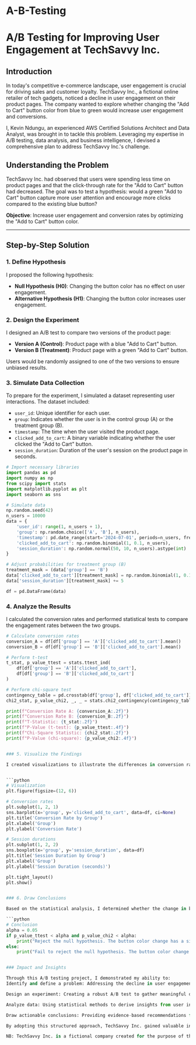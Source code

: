 # A-B-Testing

# A/B Testing for Improving User Engagement at TechSavvy Inc.

## Introduction

In today's competitive e-commerce landscape, user engagement is crucial for driving sales and customer loyalty. TechSavvy Inc., a fictional online retailer of tech gadgets, noticed a decline in user engagement on their product pages. The company wanted to explore whether changing the "Add to Cart" button color from blue to green would increase user engagement and conversions.

I, Kevin Ndungu, an experienced AWS Certified Solutions Architect and Data Analyst, was brought in to tackle this problem. Leveraging my expertise in A/B testing, data analysis, and business intelligence, I devised a comprehensive plan to address TechSavvy Inc.'s challenge.

## Understanding the Problem

TechSavvy Inc. had observed that users were spending less time on product pages and that the click-through rate for the "Add to Cart" button had decreased. The goal was to test a hypothesis: would a green "Add to Cart" button capture more user attention and encourage more clicks compared to the existing blue button?

**Objective**: Increase user engagement and conversion rates by optimizing the "Add to Cart" button color.

---

## Step-by-Step Solution

### 1. Define Hypothesis

I proposed the following hypothesis:
- **Null Hypothesis (H0)**: Changing the button color has no effect on user engagement.
- **Alternative Hypothesis (H1)**: Changing the button color increases user engagement.

### 2. Design the Experiment

I designed an A/B test to compare two versions of the product page:
- **Version A (Control)**: Product page with a blue "Add to Cart" button.
- **Version B (Treatment)**: Product page with a green "Add to Cart" button.

Users would be randomly assigned to one of the two versions to ensure unbiased results.

### 3. Simulate Data Collection

To prepare for the experiment, I simulated a dataset representing user interactions. The dataset included:
- `user_id`: Unique identifier for each user.
- `group`: Indicates whether the user is in the control group (A) or the treatment group (B).
- `timestamp`: The time when the user visited the product page.
- `clicked_add_to_cart`: A binary variable indicating whether the user clicked the "Add to Cart" button.
- `session_duration`: Duration of the user's session on the product page in seconds.

```python
# Import necessary libraries
import pandas as pd
import numpy as np
from scipy import stats
import matplotlib.pyplot as plt
import seaborn as sns

# Simulate data
np.random.seed(42)
n_users = 10000
data = {
    'user_id': range(1, n_users + 1),
    'group': np.random.choice(['A', 'B'], n_users),
    'timestamp': pd.date_range(start='2024-07-01', periods=n_users, freq='T'),
    'clicked_add_to_cart': np.random.binomial(1, 0.1, n_users),
    'session_duration': np.random.normal(50, 10, n_users).astype(int)
}

# Adjust probabilities for treatment group (B)
treatment_mask = (data['group'] == 'B')
data['clicked_add_to_cart'][treatment_mask] = np.random.binomial(1, 0.12, treatment_mask.sum())
data['session_duration'][treatment_mask] += 5

df = pd.DataFrame(data)
```

### 4. Analyze the Results

I calculated the conversion rates and performed statistical tests to compare the engagement rates between the two groups.

```python
# Calculate conversion rates
conversion_A = df[df['group'] == 'A']['clicked_add_to_cart'].mean()
conversion_B = df[df['group'] == 'B']['clicked_add_to_cart'].mean()

# Perform t-test
t_stat, p_value_ttest = stats.ttest_ind(
    df[df['group'] == 'A']['clicked_add_to_cart'],
    df[df['group'] == 'B']['clicked_add_to_cart']
)

# Perform chi-square test
contingency_table = pd.crosstab(df['group'], df['clicked_add_to_cart'])
chi2_stat, p_value_chi2, _, _ = stats.chi2_contingency(contingency_table)

print(f"Conversion Rate A: {conversion_A:.2f}")
print(f"Conversion Rate B: {conversion_B:.2f}")
print(f"T-Statistic: {t_stat:.2f}")
print(f"P-Value (t-test): {p_value_ttest:.4f}")
print(f"Chi-Square Statistic: {chi2_stat:.2f}")
print(f"P-Value (chi-square): {p_value_chi2:.4f}")


### 5. Visualize the Findings

I created visualizations to illustrate the differences in conversion rates and session durations between the two groups.


```python
# Visualization
plt.figure(figsize=(12, 6))

# Conversion rates
plt.subplot(1, 2, 1)
sns.barplot(x='group', y='clicked_add_to_cart', data=df, ci=None)
plt.title('Conversion Rate by Group')
plt.xlabel('Group')
plt.ylabel('Conversion Rate')

# Session durations
plt.subplot(1, 2, 2)
sns.boxplot(x='group', y='session_duration', data=df)
plt.title('Session Duration by Group')
plt.xlabel('Group')
plt.ylabel('Session Duration (seconds)')

plt.tight_layout()
plt.show()


### 6. Draw Conclusions

Based on the statistical analysis, I determined whether the change in button color had a significant effect on user engagement.

```python
# Conclusion
alpha = 0.05
if p_value_ttest < alpha and p_value_chi2 < alpha:
    print("Reject the null hypothesis. The button color change has a significant effect on user engagement.")
else:
    print("Fail to reject the null hypothesis. The button color change does not have a significant effect on user engagement.")


### Impact and Insights

Through this A/B testing project, I demonstrated my ability to:
Identify and define a problem: Addressing the decline in user engagement.

Design an experiment: Creating a robust A/B test to gather meaningful data.

Analyze data: Using statistical methods to derive insights from user interactions.Visualize findings: Effectively communicating results through visualizations.

Draw actionable conclusions: Providing evidence-based recommendations for improving user engagement.

By adopting this structured approach, TechSavvy Inc. gained valuable insights into user behavior, enabling them to make data-driven decisions to enhance their product pages and boost overall engagement.

NB: TechSavvy Inc. is a fictional company created for the purpose of this A/B testing project demonstration.


